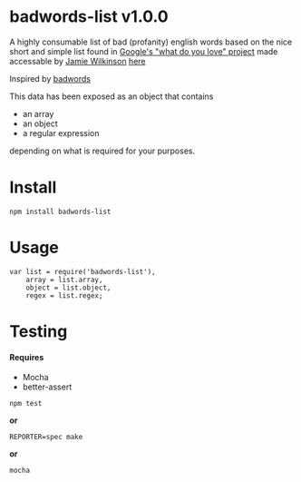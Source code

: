 badwords-list v1.0.0
========

A highly consumable list of bad (profanity) english words based on the nice short and simple list found in [Google's "what do you love" project](http://www.wdyl.com/) made accessable by [Jamie Wilkinson](https://gist.github.com/jamiew) [here](https://gist.github.com/jamiew/1112488)

Inspired by [badwords](https://github.com/MauriceButler/badwords)

This data has been exposed as an object that contains

 - an array
 - an object
 - a regular expression

depending on what is required for your purposes.


Install
=======

    npm install badwords-list

Usage
=====

```
var list = require('badwords-list'),
	array = list.array,
	object = list.object,
	regex = list.regex;
```

Testing
=======

#### Requires
- Mocha
- better-assert


```
npm test
```

**or**

```
REPORTER=spec make
```

**or**

```
mocha
```



